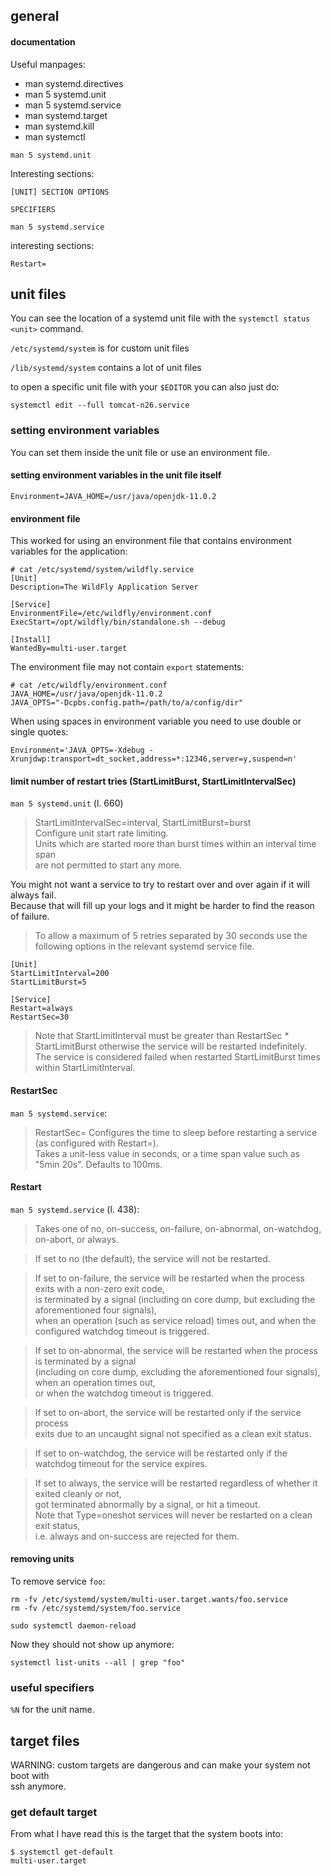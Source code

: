 ## general

#### documentation

Useful manpages:
- man systemd.directives
- man 5 systemd.unit
- man 5 systemd.service
- man systemd.target
- man systemd.kill
- man systemctl

```
man 5 systemd.unit
```

Interesting sections:

```
[UNIT] SECTION OPTIONS
```

```
SPECIFIERS
```

```
man 5 systemd.service
```

interesting sections:
```
Restart=
```

## unit files

You can see the location of a systemd unit file with the `systemctl status <unit>` command.

`/etc/systemd/system` is for custom unit files

`/lib/systemd/system` contains a lot of unit files

to open a specific unit file with your `$EDITOR` you can also just do:
```
systemctl edit --full tomcat-n26.service
```

### setting environment variables

You can set them inside the unit file or use an environment file.

#### setting environment variables in the unit file itself
```
Environment=JAVA_HOME=/usr/java/openjdk-11.0.2
```

#### environment file

This worked for using an environment file that contains environment variables for the application:
```
# cat /etc/systemd/system/wildfly.service
[Unit]
Description=The WildFly Application Server

[Service]
EnvironmentFile=/etc/wildfly/environment.conf
ExecStart=/opt/wildfly/bin/standalone.sh --debug

[Install]
WantedBy=multi-user.target
```

The environment file may not contain `export` statements:
```
# cat /etc/wildfly/environment.conf
JAVA_HOME=/usr/java/openjdk-11.0.2
JAVA_OPTS="-Dcpbs.config.path=/path/to/a/config/dir"
```

When using spaces in environment variable you need to use double or single quotes:
```
Environment='JAVA_OPTS=-Xdebug -Xrunjdwp:transport=dt_socket,address=*:12346,server=y,suspend=n'
```

#### limit number of restart tries (StartLimitBurst, StartLimitIntervalSec)

`man 5 systemd.unit` (l. 660)

> StartLimitIntervalSec=interval, StartLimitBurst=burst \
Configure unit start rate limiting.\
Units which are started more than burst times within an interval time span \
are not permitted to start any more.

You might not want a service to try to restart over and over again if it will always fail.\
Because that will fill up your logs and it might be harder to find the reason of failure.

>To allow a maximum of 5 retries separated by 30 seconds use the following options in the relevant systemd service file.

```
[Unit]
StartLimitInterval=200
StartLimitBurst=5

[Service]
Restart=always
RestartSec=30
```

>Note that StartLimitInterval must be greater than RestartSec * StartLimitBurst otherwise the service will be restarted indefinitely.\
The service is considered failed when restarted StartLimitBurst times within StartLimitInterval.

#### RestartSec

`man 5 systemd.service`:

> RestartSec=
Configures the time to sleep before restarting a service (as configured with Restart=).\
Takes a unit-less value in seconds, or a time span value such as "5min 20s". Defaults to 100ms.

#### Restart

`man 5 systemd.service` (l. 438):

> Takes one of no, on-success, on-failure, on-abnormal, on-watchdog, on-abort, or always.

> If set to no (the default), the service will not be restarted.

> If set to on-failure, the service will be restarted when the process exits with a non-zero exit code,\
is terminated by a signal (including on core dump, but excluding the aforementioned four signals),\
when an operation (such as service reload) times out, and when the configured watchdog timeout is triggered.

> If set to on-abnormal, the service will be restarted when the process is terminated by a signal\
(including on core dump, excluding the aforementioned four signals), when an operation times out,\
or when the watchdog timeout is triggered.

> If set to on-abort, the service will be restarted only if the service process\
exits due to an uncaught signal not specified as a clean exit status.

> If set to on-watchdog, the service will be restarted only if the watchdog timeout for the service expires.

> If set to always, the service will be restarted regardless of whether it exited cleanly or not,\
got terminated abnormally by a signal, or hit a timeout.\
Note that Type=oneshot services will never be restarted on a clean exit status,\
i.e. always and on-success are rejected for them.

#### removing units

To remove service `foo`:

```
rm -fv /etc/systemd/system/multi-user.target.wants/foo.service
rm -fv /etc/systemd/system/foo.service
```

```
sudo systemctl daemon-reload
```

Now they should not show up anymore:
```
systemctl list-units --all | grep "foo"
```

### useful specifiers

`%N` for the unit name.

## target files

WARNING: custom targets are dangerous and can make your system not boot with \
ssh anymore.

### get default target

From what I have read this is the target that the system boots into:
```
$ systemctl get-default
multi-user.target
```

